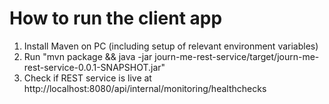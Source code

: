 # How to run the client app #

1. Install Maven on PC (including setup of relevant environment variables)
2. Run "mvn package && java -jar journ-me-rest-service/target/journ-me-rest-service-0.0.1-SNAPSHOT.jar"
3. Check if REST service is live at http://localhost:8080/api/internal/monitoring/healthchecks